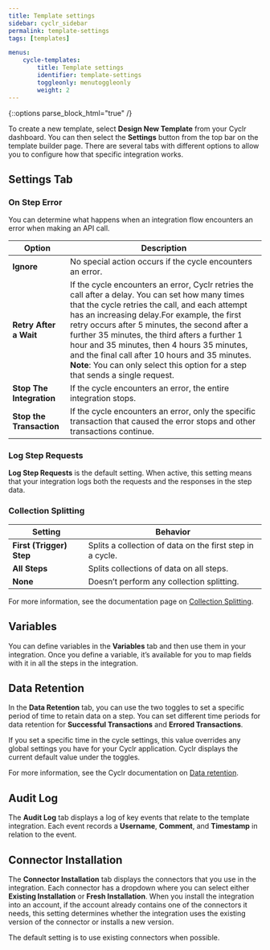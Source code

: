```yaml
---
title: Template settings
sidebar: cyclr_sidebar
permalink: template-settings
tags: [templates]

menus:
    cycle-templates:
        title: Template settings
        identifier: template-settings
        toggleonly: menutoggleonly
        weight: 2
---
```

{::options parse_block_html="true" /}
<section class="card">

To create a new template, select **Design New Template** from your Cyclr dashboard. You can then select the **Settings** button from the top bar on the template builder page. There are several tabs with different options to allow you to configure how that specific integration works.

</section>
<section class="card">

## Settings Tab

### On Step Error

You can determine what happens when an integration flow encounters an error when making an API call. 

| **Option** | **Description** |
|---|---|
| **Ignore** | No special action occurs if the cycle encounters an error. |
| **Retry After a Wait** | If the cycle encounters an error, Cyclr retries the call after a delay. You can set how many times that the cycle retries the call, and each attempt has an increasing delay.For example, the first retry occurs after 5 minutes, the second after a further 35 minutes, the third afters a further 1 hour and 35 minutes, then 4 hours 35 minutes, and the final call after 10 hours and 35 minutes. **Note**: You can only select this option for a step that sends a single request. |
| **Stop The Integration** | If the cycle encounters an error, the entire integration stops. |
| **Stop the Transaction** | If the cycle encounters an error, only the specific transaction that caused the error stops and other transactions continue. |

### Log Step Requests

**Log Step Requests** is the default setting. When active, this setting means that your integration logs both the requests and the responses in the step data.


### Collection Splitting

| **Setting** | **Behavior** |
|---|---|
| **First (Trigger) Step** | Splits a collection of data on the first step in a cycle. |
| **All Steps** | Splits collections of data on all steps. |
| **None** | Doesn’t perform any collection splitting. |

For more information, see the documentation page on [Collection Splitting](https://docs.cyclr.com/collection-splitting).

</section>
<section class="card">

## Variables

You can define variables in the **Variables** tab and then use them in your integration. Once you define a variable, it’s available for you to map fields with it in all the steps in the integration.

</section>
<section class="card">

## Data Retention

In the **Data Retention** tab, you can use the two toggles to set a specific period of time to retain data on a step. You can set different time periods for data retention for **Successful Transactions** and **Errored Transactions**.

If you set a specific time in the cycle settings, this value overrides any global settings you have for your Cyclr application. Cyclr displays the current default value under the toggles.

For more information, see the Cyclr documentation on [Data retention](https://docs.cyclr.com/console-data-retention-settings).

</section>
<section class="card">

## Audit Log

The **Audit Log** tab displays a log of key events that relate to the template integration. Each event records a **Username**, **Comment**, and **Timestamp** in relation to the event.

</section>
<section class="card">

## Connector Installation

The **Connector Installation** tab displays the connectors that you use in the integration. Each connector has a dropdown where you can select either **Existing Installation** or **Fresh Installation**. When you install the integration into an account, if the account already contains one of the connectors it needs, this setting determines whether the integration uses the existing version of the connector or installs a new version.

The default setting is to use existing connectors when possible.

</section>
